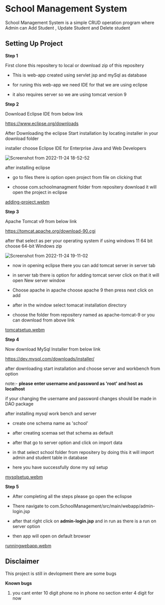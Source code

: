 # School Management System

School Management System is a simple CRUD operation program where Admin can 
Add Student , Update Student and Delete student


## Setting Up Project
 **Step 1**
 
 First clone this repositery to local or download zip of this 
 repositery

 - This is web-app created using servlet jsp and mySql as database

- for runing this web-app we need IDE for that we are using eclipse

- it also requires server so we are using tomcat version 9 

 **Step 2**


 
 

Download Eclipse IDE from below link

   https://www.eclipse.org/downloads

After Downloading the eclipse Start installation by locating installer in your download folder
     
installer choose Eclipse IDE for Enterprise Java and Web Developers

![Screenshot from 2022-11-24 18-52-52](https://user-images.githubusercontent.com/114403369/203810821-30901da3-034a-4155-9f12-98077fc85fe4.png)





after installing eclipse 

- go to files there is option open project from file on clicking that

- choose com.schoolmanagment folder from repositery download it will 
open the project in eclipse


 
[adding-project.webm](https://user-images.githubusercontent.com/114403369/203860124-f76d2838-cdee-4992-b212-cea754e01cef.webm)



**Step 3**

Apache Tomcat v9 from below link

   https://tomcat.apache.org/download-90.cgi

after that select as per your operating system if using windows 11 64 bit choose 64-bit Windows zip

  ![Screenshot from 2022-11-24 19-11-02](https://user-images.githubusercontent.com/114403369/203806301-467855b9-38a6-498a-bb83-90689d9e1ba0.png)


- now in opening eclipse there you can add tomcat server in server tab 

- in server tab there is option for adding tomcat server click on that it will open New server window

- Choose apache in apache choose apache 9 then press next click on add 

- after in the window select tomacat installation directory

- choose the folder from repositery named as apache-tomcat-9 or you can download from above link


[tomcatsetup.webm](https://user-images.githubusercontent.com/114403369/203860203-42ef3b5e-3b55-4674-b090-26d9a3f55f21.webm)


 **Step 4**

Now download MySql Installer from below link 
    
   https://dev.mysql.com/downloads/installer/
    
after downloading start installation and choose server and workbench from option

note:- **please enter username and password as 'root'
and host as localhost**

if your changing the username and password changes should be made in DAO package

after installing mysql work bench and server


- create one schema name as 'school'

- after creating scemaa set that schema as default

- after that go to server option and click on import data

- in that select school folder from repositery by doing this it will import admin and student table in database

- here you have successfully done my sql setup


[mysqlsetup.webm](https://user-images.githubusercontent.com/114403369/203860255-2408a41c-52d7-44a9-bf6a-9fcae8f70e58.webm)


 **Step 5**

- After completing all the steps please go open the eclispse

- There navigate to com.SchoolManagement/src/main/webapp/admin-login.jsp

- after that right click on **admin-login.jsp** and in run as there is a run on server option

- then app will open on default browser

[runningwebapp.webm](https://user-images.githubusercontent.com/114403369/203860273-7c32d317-a7fb-4ad9-8edb-40314e9dcd80.webm)


## Disclaimer

This project is still in devlopment there are some bugs

  **Known bugs**

  1. you cant enter 10 digit phone no in phone no section enter 4 digit for now 




